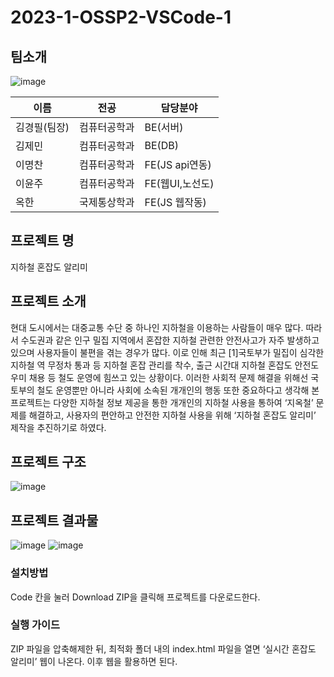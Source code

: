 # 2023-1-OSSP2-VSCode-1


## 팀소개
![image](https://github.com/CSID-DGU/2023-1-OSSP2-VSCode-1/assets/101847615/00ac7f0b-40a5-48d9-a001-3176e26057ba)


| 이름 | 전공 | 담당분야 |
| --------------- | --------------- | --------------- |
| 김경필(팀장)   | 컴퓨터공학과   | BE(서버)    |
| 김제민    | 컴퓨터공학과   | BE(DB)    |
| 이명찬    | 컴퓨터공학과   | FE(JS api연동)    |
| 이윤주    | 컴퓨터공학과   | FE(웹UI,노선도)    |
| 옥한    | 국제통상학과   | FE(JS 웹작동)    |

## 프로젝트 명
 지하철 혼잡도 알리미



## 프로젝트 소개
현대 도시에서는 대중교통 수단 중 하나인 지하철을 이용하는 사람들이 매우 많다. 따라서 수도권과 같은 인구 밀집 지역에서 혼잡한 지하철 관련한 안전사고가 자주 발생하고 있으며 사용자들이 불편을 겪는 경우가 많다. 이로 인해 최근 [1]국토부가 밀집이 심각한 지하철 역 무정차 통과 등 지하철 혼잡 관리를 착수, 출근 시간대 지하철 혼잡도 안전도우미 채용 등 철도 운영에 힘쓰고 있는 상황이다. 이러한 사회적 문제 해결을 위해선 국토부의 철도 운영뿐만 아니라 사회에 소속된 개개인의 행동 또한 중요하다고 생각해 본 프로젝트는 다양한 지하철 정보 제공을 통한 개개인의 지하철 사용을 통하여 ‘지옥철’ 문제를 해결하고, 사용자의 편안하고 안전한 지하철 사용을 위해 ‘지하철 혼잡도 알리미’ 제작을 추진하기로 하였다.

## 프로젝트 구조

![image](https://github.com/CSID-DGU/2023-1-OSSP2-VSCode-1/assets/101847615/07c100d1-f145-4900-b2e7-e5728f55bc2f)

## 프로젝트 결과물 
![image](https://github.com/CSID-DGU/2023-1-OSSP2-VSCode-1/assets/101847615/2633a5f6-5088-4df1-a623-ef4167e8141f)
![image](https://github.com/CSID-DGU/2023-1-OSSP2-VSCode-1/assets/101847615/ca0b6a67-de3c-4a69-ab57-59b5d8775e69)


### 설치방법
Code 칸을 눌러 Download ZIP을 클릭해 프로젝트를 다운로드한다.
### 실행 가이드

ZIP 파일을 압축해제한 뒤, 최적화 폴더 내의 index.html 파일을 열면 ‘실시간 혼잡도 알리미’ 웹이 나온다. 이후 웹을 활용하면 된다.







